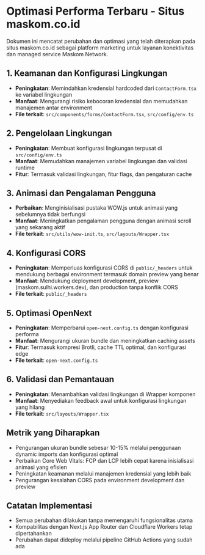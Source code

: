 # Optimasi Performa Terbaru - Situs maskom.co.id

Dokumen ini mencatat perubahan dan optimasi yang telah diterapkan pada situs maskom.co.id sebagai platform marketing untuk layanan konektivitas dan managed service Maskom Network.

## 1. Keamanan dan Konfigurasi Lingkungan
- **Peningkatan**: Memindahkan kredensial hardcoded dari `ContactForm.tsx` ke variabel lingkungan
- **Manfaat**: Mengurangi risiko kebocoran kredensial dan memudahkan manajemen antar environment
- **File terkait**: `src/components/forms/ContactForm.tsx`, `src/config/env.ts`

## 2. Pengelolaan Lingkungan
- **Peningkatan**: Membuat konfigurasi lingkungan terpusat di `src/config/env.ts`
- **Manfaat**: Memudahkan manajemen variabel lingkungan dan validasi runtime
- **Fitur**: Termasuk validasi lingkungan, fitur flags, dan pengaturan cache

## 3. Animasi dan Pengalaman Pengguna
- **Perbaikan**: Menginisialisasi pustaka WOW.js untuk animasi yang sebelumnya tidak berfungsi
- **Manfaat**: Meningkatkan pengalaman pengguna dengan animasi scroll yang sekarang aktif
- **File terkait**: `src/utils/wow-init.ts`, `src/layouts/Wrapper.tsx`

## 4. Konfigurasi CORS
- **Peningkatan**: Memperluas konfigurasi CORS di `public/_headers` untuk mendukung berbagai environment termasuk domain preview yang benar
- **Manfaat**: Mendukung deployment development, preview (maskom.sulhi.workers.dev), dan production tanpa konflik CORS
- **File terkait**: `public/_headers`

## 5. Optimasi OpenNext
- **Peningkatan**: Memperbarui `open-next.config.ts` dengan konfigurasi performa
- **Manfaat**: Mengurangi ukuran bundle dan meningkatkan caching assets
- **Fitur**: Termasuk kompresi Brotli, cache TTL optimal, dan konfigurasi edge
- **File terkait**: `open-next.config.ts`

## 6. Validasi dan Pemantauan
- **Peningkatan**: Menambahkan validasi lingkungan di Wrapper komponen
- **Manfaat**: Menyediakan feedback awal untuk konfigurasi lingkungan yang hilang
- **File terkait**: `src/layouts/Wrapper.tsx`

## Metrik yang Diharapkan
- Pengurangan ukuran bundle sebesar 10-15% melalui penggunaan dynamic imports dan konfigurasi optimal
- Perbaikan Core Web Vitals: FCP dan LCP lebih cepat karena inisialisasi animasi yang efisien
- Peningkatan keamanan melalui manajemen kredensial yang lebih baik
- Pengurangan kesalahan CORS pada environment development dan preview

## Catatan Implementasi
- Semua perubahan dilakukan tanpa memengaruhi fungsionalitas utama
- Kompabilitas dengan Next.js App Router dan Cloudflare Workers tetap dipertahankan
- Perubahan dapat dideploy melalui pipeline GitHub Actions yang sudah ada